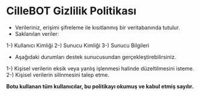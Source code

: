 # CilleBOT Gizlilik Politikası

- Verileriniz, erişimi şifreleme ile kısıtlanmış bir veritabanında tutulur.
- Saklanılan veriler:

1-) Kullanıcı Kimliği
2-) Sunucu Kimliği
3-) Sunucu Bilgileri


- Aşağıdaki durumları destek sunucusundan gerçekleştirebilirsiniz.

1-) Kişisel verilerin eksik veya yanlış işlenmesi halinde düzeltilmesini isteme.
2-) Kişisel verilerin silinmesini talep etme.

**Botu kullanan tüm kullanıcılar, bu politikayı okumuş ve kabul etmiş sayılır.**
